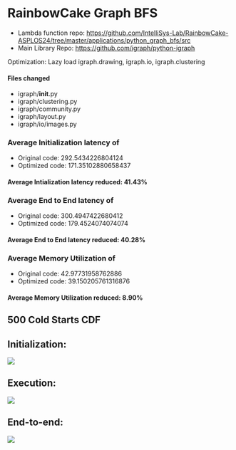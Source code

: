 # RainbowCake Graph BFS
- Lambda function repo: https://github.com/IntelliSys-Lab/RainbowCake-ASPLOS24/tree/master/applications/python_graph_bfs/src
- Main Library Repo: https://github.com/igraph/python-igraph

Optimization: Lazy load igraph.drawing, igraph.io, igraph.clustering <br>
#### Files changed
- igraph/__init__.py
- igraph/clustering.py
- igraph/community.py
- igraph/layout.py
- igraph/io/images.py

### Average Initialization latency of
- Original code: 292.5434226804124
- Optimized code: 171.35102880658437

#### Average Intialization latency reduced: 41.43%

### Average End to End latency of
- Original code: 300.4947422680412
- Optimized code: 179.4524074074074

#### Average End to End latency reduced: 40.28%

### Average Memory Utilization of
- Original code: 42.97731958762886
- Optimized code: 39.150205761316876

#### Average Memory Utilization reduced: 8.90%

## 500 Cold Starts CDF
## Initialization:
![](init.png)

## Execution:
![](exec.png)

## End-to-end:
![](e2e.png)